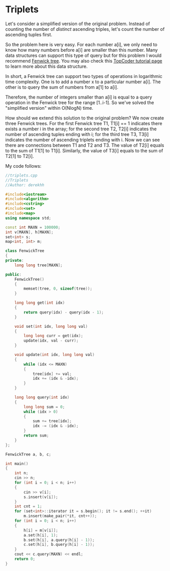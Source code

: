 # Triplets

Let's consider a simplified version of the original problem. Instead of counting the number of *distinct* ascending triples, let's count the number of ascending tuples first.

So the problem here is very easy. For each number a[i], we only need to know how many numbers before a[i] are smaller than this number. Many data structures can support this type of query but for this problem I would recommend [Fenwick tree](http://en.wikipedia.org/wiki/Fenwick_tree). You may also check this [TopCoder tutorial page](http://community.topcoder.com/tc?module=Static&d1=tutorials&d2=binaryIndexedTrees) to learn more about this data structure.

In short, a Fenwick tree can support two types of operations in logarithmic time complexity. One is to add a number x to a particular number a[i]. The other is to query the sum of numbers from a[1] to a[i].

Therefore, the number of integers smaller than a[i] is equal to a query operation in the Fenwick tree for the range [1..i-1]. So we've solved the "simplified version" within O(NlogN) time.

How should we extend this solution to the original problem? We now create three Fenwick trees. For the first Fenwick tree T1, T1[i] == 1 indicates there exists a number i in the array; for the second tree T2, T2[i] indicates the number of ascending tuples ending with i; for the third tree T3, T3[i] indicates the number of ascending triplets ending with i. Now we can see there are connections between T1 and T2 and T3. The value of T2[i] equals to  the sum of T1[1] to T1[i]. Similarly, the value of T3[i] equals to the sum of T2[1] to T2[i].

My code follows:

```C++
//triplets.cpp
//Triplets
//Author: derekhh

#include<iostream>
#include<algorithm>
#include<cstring>
#include<set>
#include<map>
using namespace std;

const int MAXN = 100000;
int v[MAXN], h[MAXN];
set<int> s;
map<int, int> m;

class FenwickTree
{
private:
	long long tree[MAXN];

public:
	FenwickTree()
	{
		memset(tree, 0, sizeof(tree));
	}

	long long get(int idx)
	{
		return query(idx) - query(idx - 1);
	}

	void set(int idx, long long val)
	{
		long long curr = get(idx);
		update(idx, val - curr);
	}

	void update(int idx, long long val)
	{
		while (idx <= MAXN)
		{
			tree[idx] += val;
			idx += (idx & -idx);
		}
	}

	long long query(int idx)
	{
		long long sum = 0;
		while (idx > 0)
		{
			sum += tree[idx];
			idx -= (idx & -idx);
		}
		return sum;
	}
};

FenwickTree a, b, c;

int main()
{
	int n;
	cin >> n;
	for (int i = 0; i < n; i++)
	{
		cin >> v[i];
		s.insert(v[i]);
	}
	int cnt = 1;
	for (set<int>::iterator it = s.begin(); it != s.end(); ++it)
		m.insert(make_pair(*it, cnt++));
	for (int i = 0; i < n; i++)
	{
		h[i] = m[v[i]];
		a.set(h[i], 1);
		b.set(h[i], a.query(h[i] - 1));
		c.set(h[i], b.query(h[i] - 1));
	}
	cout << c.query(MAXN) << endl;
	return 0;
}
```